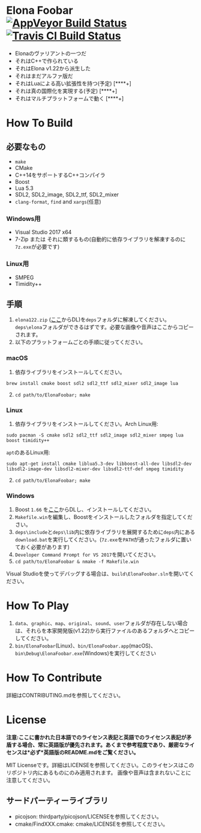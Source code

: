 # Elona Foobar [![AppVeyor Build Status][appveyor-build-status-svg]][appveyor-build-status] [![Travis CI Build Status][travis-build-status-svg]][travis-build-status]

* Elonaのヴァリアントの一つだ
* それはC++で作られている
* それはElona v1.22から派生した
* それはまだアルファ版だ
* それはLuaによる高い拡張性を持つ(予定) [\*\*\*\*+]
* それは真の国際化を実現する(予定) [\*\*\*\*+]
* それはマルチプラットフォームで動く [\*\*\*\*+]


# How To Build

## 必要なもの

* `make`
* CMake
* C++14をサポートするC++コンパイラ
* Boost
* Lua 5.3
* SDL2, SDL2_image, SDL2_ttf, SDL2_mixer
* `clang-format`, `find` and `xargs`(任意)

### Windows用

* Visual Studio 2017 x64
* 7-Zip または それに類するもの(自動的に依存ライブラリを解凍するのに`7z.exe`が必要です)

### Linux用

* SMPEG
* Timidity++


## 手順

1. `elona122.zip` ([ここ](http://ylvania.style.coocan.jp/file/elona122.zip)からDL)を`deps`フォルダに解凍してください。`deps\elona`フォルダができるはずです。必要な画像や音声はここからコピーされます。
2. 以下のプラットフォームごとの手順に従ってください。

### macOS

1. 依存ライブラリをインストールしてください。
```
brew install cmake boost sdl2 sdl2_ttf sdl2_mixer sdl2_image lua
```
2. `cd path/to/ElonaFoobar; make`


### Linux

1. 依存ライブラリをインストールしてください。Arch Linux用:
```
sudo pacman -S cmake sdl2 sdl2_ttf sdl2_image sdl2_mixer smpeg lua boost timidity++
```
`apt`のあるLinux用:
```
sudo apt-get install cmake liblua5.3-dev libboost-all-dev libsdl2-dev libsdl2-image-dev libsdl2-mixer-dev libsdl2-ttf-def smpeg timidity
```
2. `cd path/to/ElonaFoobar; make`


### Windows

1. Boost `1.66` を[ここ](https://dl.bintray.com/boostorg/release/1.66.0/binaries/boost_1_66_0-msvc-14.1-64.exe)からDLし、インストールしてください。
2. `Makefile.win`を編集し、Boostをインストールしたフォルダを指定してください。
3. `deps\include`と`deps\lib`内に依存ライブラリを展開するために`deps`内にある`download.bat`を実行してください。(`7z.exe`を`PATH`が通ったフォルダに置いておく必要があります)
4. `Developer Command Prompt for VS 2017`を開いてください。
5. `cd path/to/ElonaFoobar & nmake -f Makefile.win`

Visual Studioを使ってデバッグする場合は、`build\ElonaFoobar.sln`を開いてください。

# How To Play

1. `data`、`graphic`、`map`、`original`、`sound`、`user`フォルダが存在しない場合は、それらを本家開発版(v1.22)から実行ファイルのあるフォルダへとコピーしてください。
2. `bin/ElonaFoobar`(Linux)、`bin/ElonaFoobar.app`(macOS)、`bin\Debug\ElonaFoobar.exe`(Windows)を実行してください


# How To Contribute

詳細はCONTRIBUTING.mdを参照してください。



# License

**注意:ここに書かれた日本語でのライセンス表記と英語でのライセンス表記が矛盾する場合、常に英語版が優先されます。あくまで参考程度であり、厳密なライセンスは\*必ず\*英語版のREADME.mdをご覧ください。**

MIT Licenseです。詳細はLICENSEを参照してください。このライセンスはこのリポジトリ内にあるものにのみ適用されます。
画像や音声は含まれないことに注意してください。

## サードパーティーライブラリ

* picojson: thirdparty/picojson/LICENSEを参照してください。
* cmake/FindXXX.cmake: cmake/LICENSEを参照してください。



<!-- Badges -->
[appveyor-build-status]: https://ci.appveyor.com/project/ki-foobar/elonafoobar-onee4/branch/develop
[appveyor-build-status-svg]: https://ci.appveyor.com/api/projects/status/jqhbtdkx86lool4t/branch/develop?svg=true
[travis-build-status]: https://travis-ci.org/ElonaFoobar/ElonaFoobar?branch=develop
[travis-build-status-svg]: https://travis-ci.org/ElonaFoobar/ElonaFoobar.svg?branch=develop
